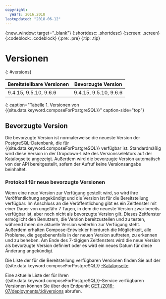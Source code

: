 ```yaml
---
copyright:
  years: 2016,2018
lastupdated: "2018-06-12"
---
```


{:new_window: target="_blank"}
{:shortdesc: .shortdesc}
{:screen: .screen}
{:codeblock: .codeblock}
{:pre: .pre}
{:tip: .tip}

# Versionen
{: #versions}

Bereitstellbare Versionen | Bevorzugte Version
----------|-----------
9.4.15, 9.5.10, 9.6.6 | 9.4.15, 9.5.10, 9.6.6
{: caption="Tabelle 1. Versionen von {{site.data.keyword.composeForPostgreSQL}}" caption-side="top"}

## Bevorzugte Version

Die bevorzugte Version ist normalerweise die neueste Version der PostgreSQL-Datenbank, die für {{site.data.keyword.composeForPostgreSQL}} verfügbar ist. Standardmäßig wird diese Version in der Dropdown-Liste des Versionsselektors auf der Katalogseite angezeigt. Außerdem wird die bevorzugte Version automatisch von der API bereitgestellt, sofern der Aufruf keine Versionsangabe beinhaltet.

### Protokoll für neue bevorzugte Versionen

Wenn eine neue Version zur Verfügung gestellt wird, so wird ihre Veröffentlichung angekündigt und die Version ist für die Bereitstellung verfügbar. Im Anschluss an die Veröffentlichung gibt es ein Zeitfenster mit einer Dauer von ungefähr 7 Tagen, in dem die neueste Version zwar bereits verfügbar ist, aber noch nicht als bevorzugte Version gilt. Dieses Zeitfenster ermöglicht den Benutzern, die Version bereitzustellen und zu testen, während ihnen die aktuelle Version weiterhin zur Verfügung steht. Außerdem erhalten Compose-Entwickler hierdurch die Möglichkeit, alle Probleme, die gegebenenfalls in der neuen Version auftreten, zu erkennen und zu beheben. Am Ende des 7-tägigen Zeitfensters wird die neue Version als bevorzugte Version definiert oder es wird ein neues Datum für diese Änderung angekündigt.

Die Liste der für die Bereitstellung verfügbaren Versionen finden Sie auf der {{site.data.keyword.composeForPostgreSQL}} [-Katalogseite](https://console.{DomainName}/catalog/services/compose-for-postgresql).

Eine aktuelle Liste der für Ihren {{site.data.keyword.composeForPostgreSQL}}-Service verfügbaren Versionen können Sie über den Endpunkt [GET /2016-07/deployments/:id/versions](https://apidocs.compose.com/v1.0/reference#2016-07-get-deployments-versions) abrufen.

